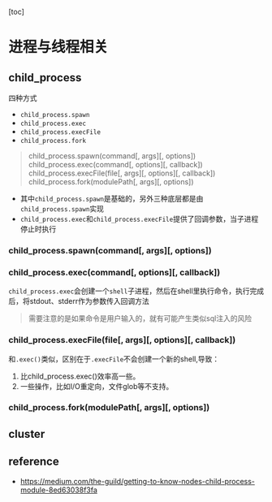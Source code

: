 [toc]

# 进程与线程相关

## child_process
四种方式
* `child_process.spawn`
* `child_process.exec`
* `child_process.execFile`
* `child_process.fork`
>child_process.spawn(command[, args][, options])
child_process.exec(command[, options][, callback])
child_process.execFile(file[, args][, options][, callback])
child_process.fork(modulePath[, args][, options])

* 其中`child_process.spawn`是基础的，另外三种底层都是由`child_process.spawn`实现
* `child_process.exec`和`child_process.execFile`提供了回调参数，当子进程停止时执行

### child_process.spawn(command[, args][, options])
### child_process.exec(command[, options][, callback])
`child_process.exec`会创建一个`shell`子进程，然后在shell里执行命令，执行完成后，将stdout、stderr作为参数传入回调方法

> 需要注意的是如果命令是用户输入的，就有可能产生类似sql注入的风险
### child_process.execFile(file[, args][, options][, callback])
和`.exec()`类似，区别在于`.execFile`不会创建一个新的shell,导致：
1. 比child_process.exec()效率高一些。
2. 一些操作，比如I/O重定向，文件glob等不支持。

### child_process.fork(modulePath[, args][, options])

## cluster


## reference
* https://medium.com/the-guild/getting-to-know-nodes-child-process-module-8ed63038f3fa